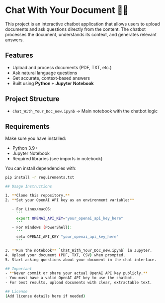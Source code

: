 # Chat With Your Document 📄💬

This project is an interactive chatbot application that allows users to upload documents and ask questions directly from the content. The chatbot processes the document, understands its context, and generates relevant answers.
##  Features
- Upload and process documents (PDF, TXT, etc.)
- Ask natural language questions
- Get accurate, context-based answers
- Built using **Python + Jupyter Notebook**

##  Project Structure
- `Chat_With_Your_Doc_new.ipynb` → Main notebook with the chatbot logic

##  Requirements
Make sure you have installed:
- Python 3.9+
- Jupyter Notebook
- Required libraries (see imports in notebook)

You can install dependencies with:
```bash
pip install -r requirements.txt

## Usage Instructions

1. **Clone this repository.**
2. **Set your OpenAI API key as an environment variable:**

   - For Linux/macOS:
     ```
     export OPENAI_API_KEY="your_openai_api_key_here"
     ```
   - For Windows (PowerShell):
     ```
     setx OPENAI_API_KEY "your_openai_api_key_here"
     ```

3. **Run the notebook** `Chat_With_Your_Doc_new.ipynb` in Jupyter.
4. Upload your document (PDF, TXT, CSV) when prompted.
5. Start asking questions about your document in the chat interface.

## Important
- **Never commit or share your actual OpenAI API key publicly.**
- You must have a valid OpenAI API key to use the chatbot.
- For best results, upload documents with clear, extractable text.

## License
(Add license details here if needed)

